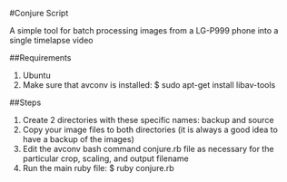 #Conjure Script

A simple tool for batch processing images from a LG-P999 phone into a single timelapse video

##Requirements

1. Ubuntu
2. Make sure that avconv is installed: $ sudo apt-get install libav-tools

##Steps
1. Create 2 directories with these specific names: backup and source
2. Copy your image files to both directories (it is always a good idea to have a backup of the images)
3. Edit the avconv bash command conjure.rb file as necessary for the particular crop, scaling, and output filename
4. Run the main ruby file: $ ruby conjure.rb
